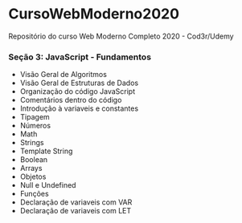 # CursoWebModerno2020
Repositório do curso Web Moderno Completo 2020 - Cod3r/Udemy

### Seção 3: JavaScript - Fundamentos
* Visão Geral de Algoritmos
* Visão Geral de Estruturas de Dados
* Organização do código JavaScript
* Comentários dentro do código
* Introdução à variaveis e constantes
* Tipagem
* Números
* Math
* Strings
* Template String
* Boolean
* Arrays
* Objetos
* Null e Undefined
* Funções
* Declaração de variaveis com VAR
* Declaração de variaveis com LET